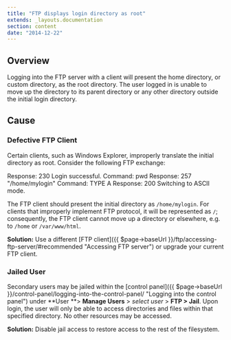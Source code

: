 ```yaml
---
title: "FTP displays login directory as root"
extends: _layouts.documentation
section: content
date: "2014-12-22"
---
```


## Overview

Logging into the FTP server with a client will present the home directory, or custom directory, as the root directory. The user logged in is unable to move up the directory to its parent directory or any other directory outside the initial login directory.

## Cause

### Defective FTP Client

Certain clients, such as Windows Explorer, improperly translate the initial directory as root. Consider the following FTP exchange:

Response: 230 Login successful.
Command: pwd
Response: 257 "/home/mylogin"
Command: TYPE A
Response: 200 Switching to ASCII mode.

The FTP client should present the initial directory as `/home/mylogin`. For clients that improperly implement FTP protocol, it will be represented as `/`; consequently, the FTP client cannot move up a directory or elsewhere, e.g. to `/home` or `/var/www/html`.

**Solution:** Use a different [FTP client]({{ $page->baseUrl }}/ftp/accessing-ftp-server/#recommended "Accessing FTP server") or upgrade your current FTP client.

### Jailed User

Secondary users may be jailed within the [control panel]({{ $page->baseUrl }}/control-panel/logging-into-the-control-panel/ "Logging into the control panel") under **User **\> **Manage Users** > _select user_ > **FTP > Jail**. Upon login, the user will only be able to access directories and files within that specified directory. No other resources may be accessed.

**Solution:** Disable jail access to restore access to the rest of the filesystem.
